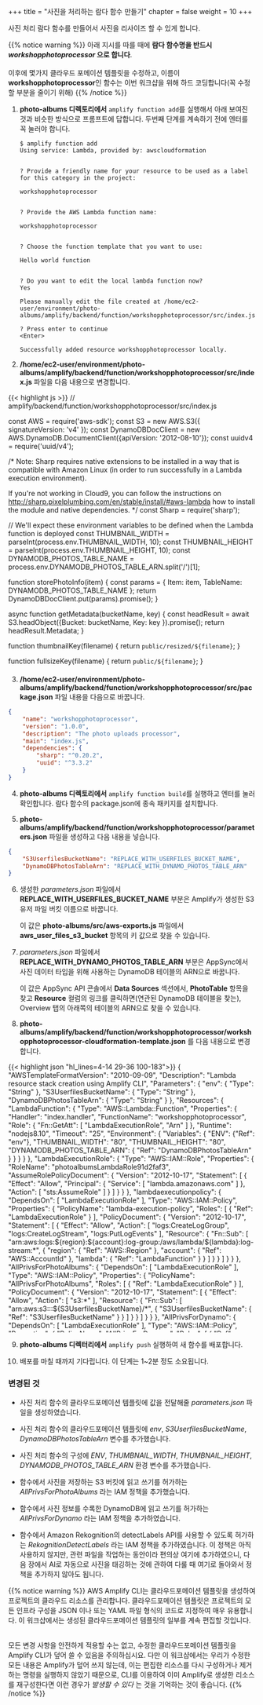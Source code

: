 +++
title = "사진을 처리하는 람다 함수 만들기"
chapter = false
weight = 10
+++

사진 처리 람다 함수를 만들어서 사진을 리사이즈 할 수 있게 합니다.

{{% notice warning %}}
아래 지시를 따를 때에 **람다 함수명을 반드시 _workshopphotoprocessor_ 으로 합니다**.
<br/>
<br/>
이후에 몇가지 클라우드 포메이션 템플릿을 수정하고, 이름이 **workshopphotoprocessor**인 함수는 이번 워크샵을 위해 하드 코딩합니다(꼭 수정할 부분을 줄이기 위해)
{{% /notice %}}

1. **photo-albums 디렉토리에서** `amplify function add`를 실행해서 아래 보여진 것과 비슷한 방식으로 프롬프트에 답합니다. 두번째 단계를 계속하기 전에 엔터를 꼭 눌러야 합니다.
	```text
	$ amplify function add
	Using service: Lambda, provided by: awscloudformation


	? Provide a friendly name for your resource to be used as a label for this category in the project: 

	workshopphotoprocessor


	? Provide the AWS Lambda function name: 

	workshopphotoprocessor


	? Choose the function template that you want to use: 

	Hello world function


	? Do you want to edit the local lambda function now? 
	Yes

	Please manually edit the file created at /home/ec2-user/environment/photo-albums/amplify/backend/function/workshopphotoprocessor/src/index.js

	? Press enter to continue 
	<Enter>

	Successfully added resource workshopphotoprocessor locally.
	```


2. **/home/ec2-user/environment/photo-albums/amplify/backend/function/workshopphotoprocessor/src/index.js** 파일을 다음 내용으로 변경합니다.
<div style="height: 560px; overflow-y: scroll; margin: 0;">
{{< highlight js >}}
// amplify/backend/function/workshopphotoprocessor/src/index.js

const AWS = require('aws-sdk');
const S3 = new AWS.S3({ signatureVersion: 'v4' });
const DynamoDBDocClient = new AWS.DynamoDB.DocumentClient({apiVersion: '2012-08-10'});
const uuidv4 = require('uuid/v4');

/*
Note: Sharp requires native extensions to be installed in a way that is compatible
with Amazon Linux (in order to run successfully in a Lambda execution environment).

If you're not working in Cloud9, you can follow the instructions on http://sharp.pixelplumbing.com/en/stable/install/#aws-lambda how to install the module and native dependencies.
*/
const Sharp = require('sharp');

// We'll expect these environment variables to be defined when the Lambda function is deployed
const THUMBNAIL_WIDTH = parseInt(process.env.THUMBNAIL_WIDTH, 10);
const THUMBNAIL_HEIGHT = parseInt(process.env.THUMBNAIL_HEIGHT, 10);
const DYNAMODB_PHOTOS_TABLE_NAME = process.env.DYNAMODB_PHOTOS_TABLE_ARN.split('/')[1];

function storePhotoInfo(item) {
	const params = {
		Item: item,
		TableName: DYNAMODB_PHOTOS_TABLE_NAME
	};
	return DynamoDBDocClient.put(params).promise();
}

async function getMetadata(bucketName, key) {
	const headResult = await S3.headObject({Bucket: bucketName, Key: key }).promise();
	return headResult.Metadata;
}

function thumbnailKey(filename) {
	return `public/resized/${filename}`;
}

function fullsizeKey(filename) {
	return `public/${filename}`;
}

function makeThumbnail(photo) {
	return Sharp(photo).resize(THUMBNAIL_WIDTH, THUMBNAIL_HEIGHT).toBuffer();
}

async function resize(bucketName, key) {
	const originalPhoto = (await S3.getObject({ Bucket: bucketName, Key: key }).promise()).Body;
	const originalPhotoName = key.replace('uploads/', '');
	const originalPhotoDimensions = await Sharp(originalPhoto).metadata();

	const thumbnail = await makeThumbnail(originalPhoto);

	await Promise.all([
		S3.putObject({
			Body: thumbnail,
			Bucket: bucketName,
			Key: thumbnailKey(originalPhotoName),
		}).promise(),

		S3.copyObject({
			Bucket: bucketName,
			CopySource: bucketName + '/' + key,
			Key: fullsizeKey(originalPhotoName),
		}).promise(),
	]);

	await S3.deleteObject({
		Bucket: bucketName,
		Key: key
	}).promise();

	return {
		photoId: originalPhotoName,
		
		thumbnail: {
			key: thumbnailKey(originalPhotoName),
			width: THUMBNAIL_WIDTH,
			height: THUMBNAIL_HEIGHT
		},

		fullsize: {
			key: fullsizeKey(originalPhotoName),
			width: originalPhotoDimensions.width,
			height: originalPhotoDimensions.height
		}
	};
};

async function processRecord(record) {
	const bucketName = record.s3.bucket.name;
	const key = record.s3.object.key;
	
	if (key.indexOf('uploads') != 0) return;
	
	const metadata = await getMetadata(bucketName, key);
	const sizes = await resize(bucketName, key);    
	const id = uuidv4();
	const item = {
		id: id,
		owner: metadata.owner,
		photoAlbumId: metadata.albumid,
		bucket: bucketName,
		thumbnail: sizes.thumbnail,
		fullsize: sizes.fullsize,
		createdAt: new Date().getTime()
	}
	await storePhotoInfo(item);
}

exports.handler = async (event, context, callback) => {
	try {
		event.Records.forEach(processRecord);
		callback(null, { status: 'Photo Processed' });
	}
	catch (err) {
		console.error(err);
		callback(err);
	}
};
{{< /highlight >}}
</div>


3. **/home/ec2-user/environment/photo-albums/amplify/backend/function/workshopphotoprocessor/src/package.json** 파일 내용을 다음으로 바꿉니다.
```json
{
	"name": "workshopphotoprocessor",
	"version": "1.0.0",
	"description": "The photo uploads processor",
	"main": "index.js",
	"dependencies": {
		"sharp": "^0.20.2",
		"uuid": "^3.3.2"
	}
}
```


4. **photo-albums 디렉토리에서** `amplify function build`를 실행하고 엔터를 눌러 확인합니다. 람다 함수의 package.json에 종속 패키지를 설치합니다.


5. **photo-albums/amplify/backend/function/workshopphotoprocessor/parameters.json** 파일을 생성하고 다음 내용을 넣습니다.
```json
{
	"S3UserfilesBucketName": "REPLACE_WITH_USERFILES_BUCKET_NAME",
	"DynamoDBPhotosTableArn": "REPLACE_WITH_DYNAMO_PHOTOS_TABLE_ARN"
}
```

6. 생성한 *parameters.json* 파일에서 **REPLACE_WITH_USERFILES_BUCKET_NAME** 부분은 Amplify가 생성한 S3 유저 파일 버킷 이름으로 바꿉니다.

	이 값은 **photo-albums/src/aws-exports.js** 파일에서 **aws_user_files_s3_bucket** 항목의 키 값으로 찾을 수 있습니다.


7. *parameters.json* 파일에서 **REPLACE_WITH_DYNAMO_PHOTOS_TABLE_ARN** 부분은 AppSync에서 사진 데이터 타입을 위해 사용하는 DynamoDB 테이블의 ARN으로 바꿉니다.
   
	이 값은 AppSync API 콘솔에서 **Data Sources** 섹션에서, **PhotoTable** 항목을 찾고 **Resource** 컬럼의 링크를 클릭하면(연관된 DynamoDB 테이블을 찾는), Overview 탭의 아래쪽의 테이블의 ARN으로 찾을 수 있습니다.


8.  **photo-albums/amplify/backend/function/workshopphotoprocessor/workshopphotoprocessor-cloudformation-template.json** 를 다음 내용으로 변경합니다.
<div style="height: 550px; overflow-y: scroll;">
{{< highlight json "hl_lines=4-14 29-36 100-183">}}
{
	"AWSTemplateFormatVersion": "2010-09-09",
	"Description": "Lambda resource stack creation using Amplify CLI",
	"Parameters": {
		"env": {
            "Type": "String"
        },
		"S3UserfilesBucketName": {
			"Type": "String"
		},
		"DynamoDBPhotosTableArn": {
			"Type": "String"
		}
	},
	"Resources": {
		"LambdaFunction": {
			"Type": "AWS::Lambda::Function",
			"Properties": {
				"Handler": "index.handler",
				"FunctionName": "workshopphotoprocessor",
				"Role": {
					"Fn::GetAtt": [
						"LambdaExecutionRole",
						"Arn"
					]
				},
				"Runtime": "nodejs8.10",
				"Timeout": "25",
				"Environment": {
					"Variables": {
						"ENV": {"Ref": "env"},
						"THUMBNAIL_WIDTH": "80",
						"THUMBNAIL_HEIGHT": "80",
						"DYNAMODB_PHOTOS_TABLE_ARN": { "Ref": "DynamoDBPhotosTableArn" }
					}
				}
			}
		},
		"LambdaExecutionRole": {
			"Type": "AWS::IAM::Role",
			"Properties": {
				"RoleName": "photoalbumsLambdaRole91d2faf3",
				"AssumeRolePolicyDocument": {
					"Version": "2012-10-17",
					"Statement": [
						{
							"Effect": "Allow",
							"Principal": {
								"Service": [
									"lambda.amazonaws.com"
								]
							},
							"Action": [
								"sts:AssumeRole"
							]
						}
					]
				}
			}
		},
		"lambdaexecutionpolicy": {
			"DependsOn": [
				"LambdaExecutionRole"
			],
			"Type": "AWS::IAM::Policy",
			"Properties": {
				"PolicyName": "lambda-execution-policy",
				"Roles": [
					{
						"Ref": "LambdaExecutionRole"
					}
				],
				"PolicyDocument": {
					"Version": "2012-10-17",
					"Statement": [
						{
							"Effect": "Allow",
							"Action": [
								"logs:CreateLogGroup",
								"logs:CreateLogStream",
								"logs:PutLogEvents"
							],
							"Resource": {
								"Fn::Sub": [
									"arn:aws:logs:${region}:${account}:log-group:/aws/lambda/${lambda}:log-stream:*",
									{
										"region": {
											"Ref": "AWS::Region"
										},
										"account": {
											"Ref": "AWS::AccountId"
										},
										"lambda": {
											"Ref": "LambdaFunction"
										}
									}
								]
							}
						}
					]
				}
			}
		},
		"AllPrivsForPhotoAlbums": {
			"DependsOn": [
				"LambdaExecutionRole"
			],
			"Type": "AWS::IAM::Policy",
			"Properties": {
				"PolicyName": "AllPrivsForPhotoAlbums",
				"Roles": [
					{
						"Ref": "LambdaExecutionRole"
					}
				],
				"PolicyDocument": {
					"Version": "2012-10-17",
					"Statement": [
						{
							"Effect": "Allow",
							"Action": [
								"s3:*"
							],
							"Resource": {
								"Fn::Sub": [
									"arn:aws:s3:::${S3UserfilesBucketName}/*",
									{
										"S3UserfilesBucketName": {
											"Ref": "S3UserfilesBucketName"
										}
									}
								]
							}
						}
					]
				}
			}
		},
		"AllPrivsForDynamo": {
			"DependsOn": [
				"LambdaExecutionRole"
			],
			"Type": "AWS::IAM::Policy",
			"Properties": {
				"PolicyName": "AllPrivsForDynamo",
				"Roles": [
					{
						"Ref": "LambdaExecutionRole"
					}
				],
				"PolicyDocument": {
					"Version": "2012-10-17",
					"Statement": [
						{
							"Effect": "Allow",
							"Action": [
								"dynamodb:*"
							],
							"Resource": {
								"Ref": "DynamoDBPhotosTableArn"
							}
						}
					]
				}
			}
		},
		"RekognitionDetectLabels": {
			"DependsOn": [ "LambdaExecutionRole" ],
			"Type": "AWS::IAM::Policy",
			"Properties": {
				"PolicyName": "RekognitionDetectLabels",
				"Roles": [ { "Ref": "LambdaExecutionRole" } ],
				"PolicyDocument": {
					"Version": "2012-10-17",
					"Statement": [
						{
							"Effect": "Allow",
							"Action": [
								"rekognition:detectLabels"
							],
							"Resource": "*"
						}
					]
				}
			}
		}		
	},
	"Outputs": {
		"Name": {
			"Value": {
				"Ref": "LambdaFunction"
			}
		},
		"Arn": {
			"Value": {
				"Fn::GetAtt": [
					"LambdaFunction",
					"Arn"
				]
			}
		},
		"Region": {
			"Value": {
				"Ref": "AWS::Region"
			}
		}
	}
}
{{< /highlight >}}
</div>

9. **photo-albums 디렉터리에서** `amplify push` 실행하여 새 함수를 배포합니다.

10. 배포를 마칠 때까지 기다립니다. 이 단계는 1~2분 정도 소요됩니다.

### 변경된 것
- 사진 처리 함수의 클라우드포메이션 템플릿에 값을 전달해줄 *parameters.json* 파일을 생성하였습니다.

- 사진 처리 함수의 클라우드포메이션 템플릿에 *env*, *S3UserfilesBucketName*, *DynamoDBPhotosTableArn* 변수를 추가했습니다.

- 사진 처리 함수의 구성에 *ENV*, *THUMBNAIL_WIDTH*, *THUMBNAIL_HEIGHT*, *DYNAMODB_PHOTOS_TABLE_ARN* 환경 변수를 추가했습니다.

- 함수에서 사진을 저장하는 S3 버킷에 읽고 쓰기를 허가하는 *AllPrivsForPhotoAlbums* 라는 IAM 정책을 추가했습니다.

- 함수에서 사진 정보를 수록한 DynamoDB에 읽고 쓰기를 허가하는 *AllPrivsForDynamo* 라는 IAM 정책을 추가하였습니다.

- 함수에서 Amazon Rekognition의 detectLabels API를 사용할 수 있도록 허가하는 *RekognitionDetectLabels* 라는 IAM 정책을 추가하였습니다. 이 정책은 아직 사용하지 않지만, 관련 파일을 작업하는 동안이라 편의상 여기에 추가하였으니, 다음 장에서 AI로 자동으로 사진을 태깅하는 것에 관하여 다룰 때 여기로 돌아와서 정책을 추가하지 않아도 됩니다.

{{% notice warning %}}
AWS Amplify CLI는 클라우드포메이션 템플릿을 생성하여 프로젝트의 클라우드 리소스를 관리합니다. 클라우드포메이션 템플릿은 프로젝트의 모든 인프라 구성을 JSON 이나 또는 YAML 파일 형식의 코드로 지정하여 매우 유용합니다. 이 워크샵에서는 생성된 클라우드포메이션 템플릿의 일부를 계속 편집할 것입니다.
<br/> <br/>

모든 변경 사항을 안전하게 적용할 수는 없고, 수정한 클라우드포메이션 템플릿을 Amplify CLI가 덮어 쓸 수 있음을 주의하십시요. 다만 이 워크샵에서는 우리가 수정한 모든 내용은 Amplify가 덮어 쓰지 않는데, 이는 편집한 리소스를 다시 구성하거나 제거하는 명령을 실행하지 않았기 때문으로, CLI를 이용하여 이미 Amplify로 생성한 리소스를 재구성한다면 이런 경우가 _발생할 수 있다_ 는 것을 기억하는 것이 좋습니다.
{{% /notice %}}